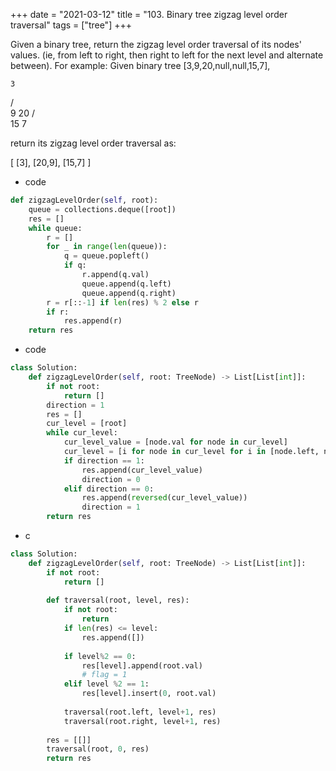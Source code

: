 +++
date = "2021-03-12"
title = "103. Binary tree zigzag level order traversal"
tags = ["tree"]
+++

Given a binary tree, return the zigzag level order traversal of its nodes' values. (ie, from left to right, then right to left for the next level and alternate between).
For example:
Given binary tree [3,9,20,null,null,15,7],

    3
   / \
  9  20
    /  \
   15   7

return its zigzag level order traversal as:

[ [3], [20,9], [15,7] ]

- code
```py
def zigzagLevelOrder(self, root):
    queue = collections.deque([root])
    res = []
    while queue:
        r = []
        for _ in range(len(queue)):
            q = queue.popleft()
            if q:
                r.append(q.val)
                queue.append(q.left)
                queue.append(q.right)
        r = r[::-1] if len(res) % 2 else r
        if r:
            res.append(r)
    return res
```
- code
```py
class Solution:
    def zigzagLevelOrder(self, root: TreeNode) -> List[List[int]]:
        if not root:
            return []
        direction = 1
        res = []
        cur_level = [root]
        while cur_level:
            cur_level_value = [node.val for node in cur_level]
            cur_level = [i for node in cur_level for i in [node.left, node.right] if i]
            if direction == 1:
                res.append(cur_level_value)
                direction = 0
            elif direction == 0:
                res.append(reversed(cur_level_value))
                direction = 1
        return res

```
- c
```py
class Solution:
    def zigzagLevelOrder(self, root: TreeNode) -> List[List[int]]:
        if not root:
            return []
        
        def traversal(root, level, res):
            if not root:
                return
            if len(res) <= level:
                res.append([])
            
            if level%2 == 0:
                res[level].append(root.val)
                # flag = 1
            elif level %2 == 1:
                res[level].insert(0, root.val)
                
            traversal(root.left, level+1, res)
            traversal(root.right, level+1, res)
            
        res = [[]]
        traversal(root, 0, res)
        return res
```
